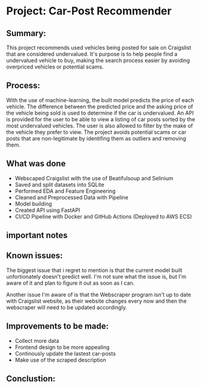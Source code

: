 # **Project: Car-Post Recommender**

## **Summary:**
This project recommends used vehicles being posted for sale on Craigslist that are considered undervalued. It's purpose is to help people find a undervalued vehicle to buy, making the search process easier by avoiding overpriced vehicles or potential scams.

## **Process:**
With the use of machine-learning, the built model predicts the price of each vehicle. The difference between the predicted price and the asking price of the vehicle being sold is used to determine if the car is undervalued. An API is provided for the user to be able to view a listing of car posts sorted by the most undervalued vehicles. The user is also allowed to filter by the make of the vehicle they prefer to view. The project avoids potential scams or car posts that are non-legitimate by identifing them as outliers and removing them.





## What was done
* Webscaped Craigslist with the use of Beatifulsoup and Selinium
* Saved and split datasets into SQLite
* Performed EDA and Feature Engineering
* Cleaned and Preprocessed Data with Pipeline
* Model building
* Created API using FastAPI
* CI/CD Pipeline with Docker and GitHub Actions (Deployed to AWS ECS)


## important notes

## **Known issues:**
The biggest issue that i regret to mention is that the current model built unfortionately doesn't predict well. I'm not sure what the issue is, but I'm aware of it and plan to figure it out as soon as I can.

Another issue I'm aware of is that the Webscraper program isn't up to date with Craigslist website, as their website changes every now and then the webscraper will need to be updated accordingly.


## **Improvements to be made:**
* Collect more data
* Frontend design to be more appealing
* Continously update the lastest car-posts
* Make use of the scraped description


## **Conclustion:**
